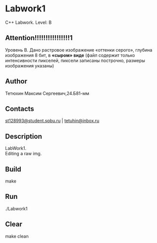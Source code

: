 # Labwork1
C++ Labwork. Level: B
## Attention!!!!!!!!!!!!!!!!1
Уровень B. Дано растровое изображение «оттенки серого», глубина изображения 8 бит, в 
**«сыром» виде** (файл содержит только интенсивности пикселей, пиксели записаны построчно,
размеры изображения указаны)
## Author
Тетюхин Максим Сергеевич,24.Б81-мм
## Contacts
st128993@student.spbu.ru | tetuhin@inbox.ru
## Description
LabWork1.\
Editing a raw img.
## Build
make
## Run
./Labwork1
## Clear
make clean
